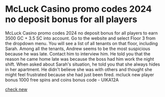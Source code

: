 # McLuck Casino promo codes 2024 no deposit bonus for all players

McLuck Casino promo codes 2024 no deposit bonus for all players to earn 3500 GC + 3.5 SC into account. Go to the website and select Floor 3 from the dropdown menu. You will see a list of all tenants on that floor, including Sarah. Among all the tenants, Andrew seems to be the most suspicious because he was late. Contact him to interview him. He told you that the reason he came home late was because the boss had him work the night shift. When asked about Sarah's situation, he told you that she always hides in her apartment. He didn't believe she was with others and thought she might feel frustrated because she had just been fired. mcluck new player bonus 1000 free spins and coins bonus code - UIKA12A

[check new](https://urcpon.com/mcluck/)
